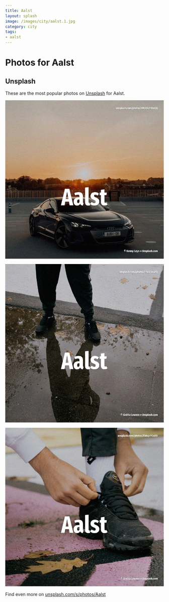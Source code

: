 ```yaml
---
title: Aalst
layout: splash
image: /images/city/aalst.1.jpg
category: city
tags:
- aalst
---
```

# Photos for Aalst

## Unsplash

These are the most popular photos on [Unsplash](https://unsplash.com) for Aalst.

![Aalst](/images/city/aalst.1.jpg)

![Aalst](/images/city/aalst.2.jpg)

![Aalst](/images/city/aalst.3.jpg)

Find even more on [unsplash.com/s/photos/Aalst](https://unsplash.com/s/photos/Aalst)